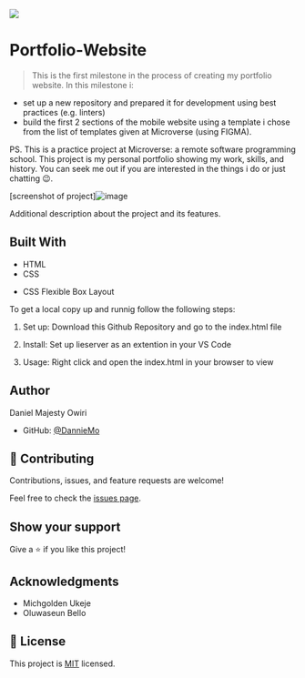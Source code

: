 ![](https://img.shields.io/badge/Microverse-blueviolet)

# Portfolio-Website

> This is the first milestone in the process of creating my portfolio website. In this milestone i:
- set up a new repository and prepared it for development using best practices (e.g. linters)
- build the first 2 sections of the mobile website using a template i chose from the list of templates given at Microverse (using FIGMA).

PS. This is a practice project at Microverse: a remote software programming school. This project is my personal portfolio showing my work, skills, and history. You can seek me out if you are interested in the things i do or just chatting 😉. 

[screenshot of project]![image](https://user-images.githubusercontent.com/53879944/124951902-adcbaa80-e00b-11eb-9232-6eada9006e75.png)


Additional description about the project and its features.

## Built With

- HTML
- CSS 
* CSS Flexible Box Layout

To get a local copy up and runnig follow the following steps:
1. Set up:
 Download this Github Repository and go to the index.html file

 2. Install:
 Set up lieserver as an extention in your VS Code

 3. Usage:
 Right click and open the index.html in your browser to view


## Author

Daniel Majesty Owiri

- GitHub: [@DannieMo](https://github.com/DannieMo)

## 🤝 Contributing

Contributions, issues, and feature requests are welcome!

Feel free to check the [issues page](https://github.com/DannieMo/Hello-Microverse/issues).

## Show your support

Give a ⭐️ if you like this project!

## Acknowledgments

- Michgolden Ukeje
- Oluwaseun Bello 

## 📝 License

This project is [MIT](./MIT.md) licensed.
